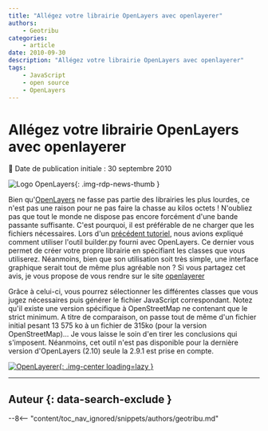 ```yaml
---
title: "Allégez votre librairie OpenLayers avec openlayerer"
authors:
    - Geotribu
categories:
    - article
date: 2010-09-30
description: "Allégez votre librairie OpenLayers avec openlayerer"
tags:
    - JavaScript
    - open source
    - OpenLayers
---
```


# Allégez votre librairie OpenLayers avec openlayerer

:calendar: Date de publication initiale : 30 septembre 2010

![Logo OpenLayers](https://cdn.geotribu.fr/img/logos-icones/logiciels_librairies/openlayers.png "Logo OpenLayers"){: .img-rdp-news-thumb }

Bien qu'[OpenLayers](https://openlayers.org/) ne fasse pas partie des librairies les plus lourdes, ce n'est pas une raison pour ne pas faire la chasse au kilos octets ! N'oubliez pas que tout le monde ne dispose pas encore forcément d'une bande passante suffisante. C'est pourquoi, il est préférable de ne charger que les fichiers nécessaires. Lors d'un [précédent tutoriel](http://geotribu.net/node/52), nous avions expliqué comment utiliser l'outil builder.py fourni avec OpenLayers. Ce dernier vous permet de créer votre propre librairie en spécifiant les classes que vous utiliserez. Néanmoins, bien que son utilisation soit très simple, une interface graphique serait tout de même plus agréable non ? Si vous partagez cet avis, je vous propose de vous rendre sur le site [openlayerer](http://openlayerer.appspot.com/)

Grâce à celui-ci, vous pourrez sélectionner les différentes classes que vous jugez nécessaires puis générer le fichier JavaScript correspondant. Notez qu'il existe une version spécifique à OpenStreetMap ne contenant que le strict minimum. A titre de comparaison, on passe tout de même d'un fichier initial pesant 13 575 ko à un fichier de 315ko (pour la version OpenStreetMap)... Je vous laisse le soin d'en tirer les conclusions qui s'imposent. Néanmoins, cet outil n'est pas disponible pour la dernière version d'OpenLayers (2.10) seule la 2.9.1 est prise en compte.

[![OpenLayerer](https://cdn.geotribu.fr/img/articles-blog-rdp/articles/2010/openlayerer.png "OpenLayerer"){: .img-center loading=lazy }](http://openlayerer.appspot.com/)

----

## Auteur {: data-search-exclude }

--8<-- "content/toc_nav_ignored/snippets/authors/geotribu.md"
